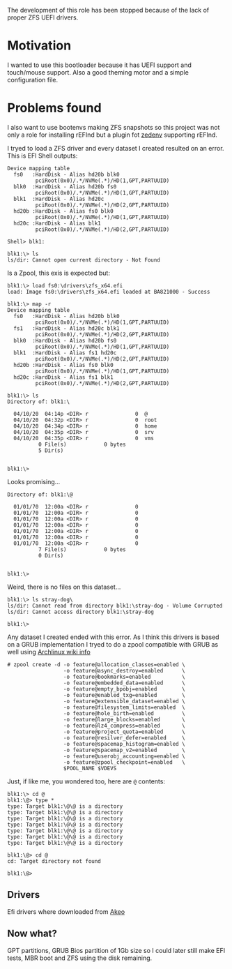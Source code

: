 The development of this role has been stopped because of the lack of proper ZFS UEFI drivers.

# Motivation

I wanted to use this bootloader because it has UEFI support and touch/mouse support. Also a good theming motor and a simple configuration file.

# Problems found

I also want to use bootenvs making ZFS snapshots so this project was not only a role for installing rEFInd but a plugin fot [zedenv](zedenv.readthedocs.io/) supporting rEFInd.

I tryed to load a ZFS driver and every dataset I created resulted on an error. This is EFI Shell outputs:

```
Device mapping table
  fs0   :HardDisk - Alias hd20b blk0
         pciRoot(0x0)/.*/NVMe(.*)/HD(1,GPT,PARTUUID)
  blk0  :HardDisk - Alias hd20b fs0
         pciRoot(0x0)/.*/NVMe(.*)/HD(1,GPT,PARTUUID)
  blk1  :HardDisk - Alias hd20c
         pciRoot(0x0)/.*/NVMe(.*)/HD(2,GPT,PARTUUID)
  hd20b :HardDisk - Alias fs0 blk0
         pciRoot(0x0)/.*/NVMe(.*)/HD(1,GPT,PARTUUID)
  hd20c :HardDisk - Alias blk1
         pciRoot(0x0)/.*/NVMe(.*)/HD(2,GPT,PARTUUID)

Shell> blk1:

blk1:\> ls
ls/dir: Cannot open current directory - Not Found
```

Is a Zpool, this exis is expected but:

```
blk1:\> load fs0:\drivers\zfs_x64.efi
load: Image fs0:\drivers\zfs_x64.efi loaded at BA821000 - Success

blk1:\> map -r
Device mapping table
  fs0   :HardDisk - Alias hd20b blk0
         pciRoot(0x0)/.*/NVMe(.*)/HD(1,GPT,PARTUUID)
  fs1   :HardDisk - Alias hd20c blk1
         pciRoot(0x0)/.*/NVMe(.*)/HD(2,GPT,PARTUUID)
  blk0  :HardDisk - Alias hd20b fs0
         pciRoot(0x0)/.*/NVMe(.*)/HD(1,GPT,PARTUUID)
  blk1  :HardDisk - Alias fs1 hd20c
         pciRoot(0x0)/.*/NVMe(.*)/HD(2,GPT,PARTUUID)
  hd20b :HardDisk - Alias fs0 blk0
         pciRoot(0x0)/.*/NVMe(.*)/HD(1,GPT,PARTUUID)
  hd20c :HardDisk - Alias fs1 blk1
         pciRoot(0x0)/.*/NVMe(.*)/HD(2,GPT,PARTUUID)

blk1:\> ls
Directory of: blk1:\

  04/10/20  04:14p <DIR> r               0  @
  04/10/20  04:32p <DIR> r               0  root
  04/10/20  04:34p <DIR> r               0  home
  04/10/20  04:35p <DIR> r               0  srv
  04/10/20  04:35p <DIR> r               0  vms
          0 File(s)            0 bytes
          5 Dir(s)


blk1:\>
```

Looks promising...
```
Directory of: blk1:\@

  01/01/70  12:00a <DIR> r               0
  01/01/70  12:00a <DIR> r               0
  01/01/70  12:00a <DIR> r               0
  01/01/70  12:00a <DIR> r               0
  01/01/70  12:00a <DIR> r               0
  01/01/70  12:00a <DIR> r               0
  01/01/70  12:00a <DIR> r               0
          7 File(s)            0 bytes
          0 Dir(s)


blk1:\>
```

Weird, there is no files on this dataset...
```
blk1:\> ls stray-dog\
ls/dir: Cannot read from directory blk1:\stray-dog - Volume Corrupted
ls/dir: Cannot access directory blk1:\stray-dog

blk1:\>
```

Any dataset I created ended with this error. As I think this drivers is based on a GRUB implementation I tryed to do a zpool compatible with GRUB as well using [Archlinux wiki info](https://wiki.archlinux.org/index.php/ZFS#GRUB-compatible_pool_creation)
```
# zpool create -d -o feature@allocation_classes=enabled \
                  -o feature@async_destroy=enabled      \
                  -o feature@bookmarks=enabled          \
                  -o feature@embedded_data=enabled      \
                  -o feature@empty_bpobj=enabled        \
                  -o feature@enabled_txg=enabled        \
                  -o feature@extensible_dataset=enabled \
                  -o feature@filesystem_limits=enabled  \
                  -o feature@hole_birth=enabled         \
                  -o feature@large_blocks=enabled       \
                  -o feature@lz4_compress=enabled       \
                  -o feature@project_quota=enabled      \
                  -o feature@resilver_defer=enabled     \
                  -o feature@spacemap_histogram=enabled \
                  -o feature@spacemap_v2=enabled        \
                  -o feature@userobj_accounting=enabled \
                  -o feature@zpool_checkpoint=enabled   \
                  $POOL_NAME $VDEVS
```

Just, if like me, you wondered too, here are `@` contents:
```
blk1:\> cd @
blk1:\@> type *
type: Target blk1:\@\@ is a directory
type: Target blk1:\@\@ is a directory
type: Target blk1:\@\@ is a directory
type: Target blk1:\@\@ is a directory
type: Target blk1:\@\@ is a directory
type: Target blk1:\@\@ is a directory
type: Target blk1:\@\@ is a directory

blk1:\@> cd @
cd: Target directory not found

blk1:\@>
```

## Drivers

Efi drivers where downloaded from [Akeo](http://efi.akeo.ie/downloads/efifs-1.4/x64/)

## Now what?

GPT partitions, GRUB Bios partition of 1Gb size so I could later still make EFI tests, MBR boot and ZFS using the disk remaining.
